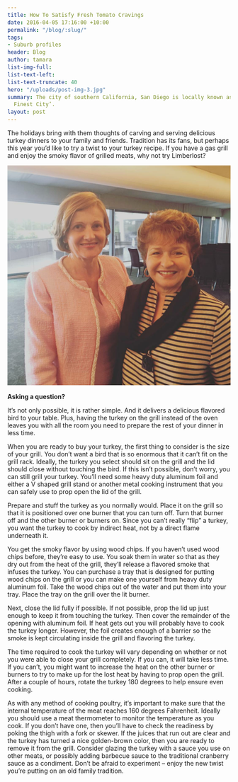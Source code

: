 ```yaml
---
title: How To Satisfy Fresh Tomato Cravings
date: 2016-04-05 17:16:00 +10:00
permalink: "/blog/:slug/"
tags:
- Suburb profiles
header: Blog
author: tamara
list-img-full: 
list-text-left: 
list-text-truncate: 40
hero: "/uploads/post-img-3.jpg"
summary: The city of southern California, San Diego is locally known as ‘America’s
  Finest City’.
layout: post
---
```


The holidays bring with them thoughts of carving and serving delicious turkey dinners to your family and friends. Tradition has its fans, but perhaps this year you’d like to try a twist to your turkey recipe. If you have a gas grill and enjoy the smoky flavor of grilled meats, why not try Limberlost?

![20160622_102209-4e4d52.png](/uploads/20160622_102209-4e4d52.png)

**Asking a question?**

It’s not only possible, it is rather simple. And it delivers a delicious flavored bird to your table. Plus, having the turkey on the grill instead of the oven leaves you with all the room you need to prepare the rest of your dinner in less time.

When you are ready to buy your turkey, the first thing to consider is the size of your grill. You don’t want a bird that is so enormous that it can’t fit on the grill rack. Ideally, the turkey you select should sit on the grill and the lid should close without touching the bird. If this isn’t possible, don’t worry, you can still grill your turkey. You’ll need some heavy duty aluminum foil and either a V shaped grill stand or another metal cooking instrument that you can safely use to prop open the lid of the grill.

Prepare and stuff the turkey as you normally would. Place it on the grill so that it is positioned over one burner that you can turn off. Turn that burner off and the other burner or burners on. Since you can’t really “flip” a turkey, you want the turkey to cook by indirect heat, not by a direct flame underneath it.

You get the smoky flavor by using wood chips. If you haven’t used wood chips before, they’re easy to use. You soak them in water so that as they dry out from the heat of the grill, they’ll release a flavored smoke that infuses the turkey. You can purchase a tray that is designed for putting wood chips on the grill or you can make one yourself from heavy duty aluminum foil. Take the wood chips out of the water and put them into your tray. Place the tray on the grill over the lit burner.

Next, close the lid fully if possible. If not possible, prop the lid up just enough to keep it from touching the turkey. Then cover the remainder of the opening with aluminum foil. If heat gets out you will probably have to cook the turkey longer. However, the foil creates enough of a barrier so the smoke is kept circulating inside the grill and flavoring the turkey.

The time required to cook the turkey will vary depending on whether or not you were able to close your grill completely. If you can, it will take less time. If you can’t, you might want to increase the heat on the other burner or burners to try to make up for the lost heat by having to prop open the grill. After a couple of hours, rotate the turkey 180 degrees to help ensure even cooking.

As with any method of cooking poultry, it’s important to make sure that the internal temperature of the meat reaches 160 degrees Fahrenheit. Ideally you should use a meat thermometer to monitor the temperature as you cook. If you don’t have one, then you’ll have to check the readiness by poking the thigh with a fork or skewer. If the juices that run out are clear and the turkey has turned a nice golden-brown color, then you are ready to remove it from the grill. Consider glazing the turkey with a sauce you use on other meats, or possibly adding barbecue sauce to the traditional cranberry sauce as a condiment. Don’t be afraid to experiment – enjoy the new twist you’re putting on an old family tradition.
